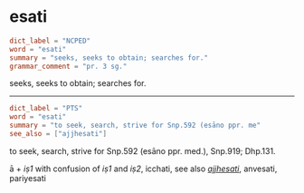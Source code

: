 # esati

``` toml
dict_label = "NCPED"
word = "esati"
summary = "seeks, seeks to obtain; searches for."
grammar_comment = "pr. 3 sg."
```

seeks, seeks to obtain; searches for.

--------------------

``` toml
dict_label = "PTS"
word = "esati"
summary = "to seek, search, strive for Snp.592 (esāno ppr. me"
see_also = ["ajjhesati"]
```

to seek, search, strive for Snp.592 (esāno ppr. med.), Snp.919; Dhp.131.

ā \+ *iṣ1* with confusion of *iṣ1* and *iṣ2*, icchati, see also *[ajjhesati](ajjhesati.md)*, anvesati, pariyesati


